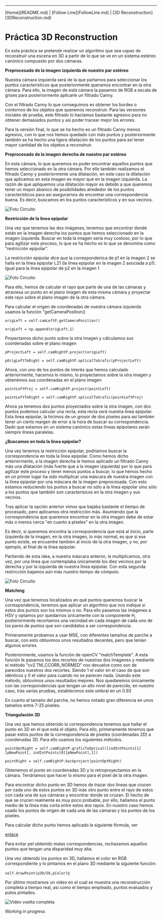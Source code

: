 <hr />
[Home](README.md) | [Follow Line](FollowLine.md) | [3D Reconstruction](3DReconstruction.md)

<h1>Práctica 3D Reconstruction</h1>
<p>En esta práctica se pretende realizar un algoritmo que sea capaz de reconstruir una escena en 3D a partir de lo que se ve en un sistema estéreo canónico compuesto por dos cámaras.</p>

<p><strong>Preprocesado de la imagen izquierda de nuestro par estéreo</strong></p>
<p>Nuestra cámara izquierda será de la que partamos para seleccionar los puntos característicos que posteriormente queramos encontrar en la otra cámara. Para ello, la imagen de está cámara la pasamos de RGB a escala de grises para posteriormente aplicarle un filtrado Canny.</p>
<p>Con el filtrado Canny lo que conseguimos es obtener los bordes o contornos de los objetos que queremos reconstruir. Para las versiones iniciales de prueba, este filtrado lo hacíamos bastante agresivo para no obtener demasiados puntos y así poder tracear mejor los errores.</p>
<p>Para la versión final, lo que se ha hecho es un filtrado Canny menos agresivo, con lo que nos hemos quedado con más puntos y posteriormente también se ha hecho una ligera dilatación de los puntos para así tener mayor cantidad de los objetos a reconstruir.</p>

<p><strong>Preprocesado de la imagen derecha de nuestro par estéreo</strong></p>
<p>En esta cámara, lo que queremos es poder encontrar aquellos puntos que hemos seleccionado en la otra cámara. Por ello también realizamos el filtrado Canny y posteriormente una dilatación, en este caso la dilatación que aplicamos en esta imagen es mayor que en la imagen izquierda. La razón de que apliquemos una dilatación mayor es debido a que queremos tener un mayor abanico de posibilidades alrededor de los puntos característicos para así asegurarnos de encontrar una correspondencia buena. Es decir, buscamos en los puntos característicos y en sus vecinos.</p>

<p><img src="https://raw.githubusercontent.com/sergiodomin/MOVA-Vision-Robotica-FollowLine/master/docs/src/Follow_line/circuito.png" alt="Foto Circuito" /></p>

<p><strong>Restricción de la línea epipolar</strong></p>
<p>Una vez que tenemos las dos imágenes, tenemos que encontrar donde están en la imagen derecha los puntos que hemos seleccionado en la imagen izquierda. Buscar en toda la imagen sería muy costoso, por lo que para agilizar este proceso, lo que se ha hecho es lo que se denomina como "restricción epipolar".</p>
<p>La restricción epipolar dice que la correspondenica de p1 en la imagen 2 se halla en la línea epipolar L21 (la línea epipolar en la imagen 2 asociada a p1). Igual para la línea epipolar de p2 en la imagen 1</p>

<p><img src="https://raw.githubusercontent.com/sergiodomin/MOVA-Vision-Robotica-FollowLine/master/docs/src/Follow_line/circuito.png" alt="Foto Circuito" /></p>

<p>Para ello, hemos de calcular el rayo que parte de una de las cámaras y atraviesa un punto en el plano imagen de esta misma cámara y proyectar este rayo sobre el plano imagen de la otra cámara.</p>
<p>Para calcular el origen de coordenadas de nuestra cámara izquierda usamos la función "getCameraPosition()</p>
<p><code>origLeft = self.camLeftP.getCameraPosition()</code></p>
<p><code>origLeft = np.append(origLeft,1)</code>
<p>Proyectamos dicho punto sobre la otra imagen y cálculamos sus coordenadas sobre el plano imagen</p>    
<p><code>pProjectLeft = self.camRightP.project(origLeft)</code></p>
<p><code>pOrigLeftToRight = self.camRightP.opticalToGrafic(pProjectLeft)</code></p>
<p>Ahora, con uno de los puntos de interés que hemos calculado anteriormente, hacemos lo mismo, lo proyectamos sobre la otra imagen y obtenémos sus coordenadas en el plano imagen</p>
<p><code>pointLeftProj = self.camRightP.project(pointLeft)</code></p>
<p><code>pointLeftToRight = self.camRightP.opticalToGrafic(pointLeftProj)</code></p>
<p>Ahora ya tenemos dos puntos proyectados sobre la otra imagen, con dos puntos podemos calcular una recta, esta recta será nuestra línea epipolar. Esta línea epipolar, la hicimos de un grosor de dos píxeles para así también tener un cierto margen de error a la hora de buscar su correspondencia. Dado que estamos en un sistema canónico estas líneas epipolares serán siempre líneas paralelas.</p>

<p><strong>¿Buscamos en toda la línea epipolar?</strong></p>
<p>Una vez tenemos la restricción epipolar, podríamos buscar la correspondencia en toda la línea epipolar. Como hemos dicho anteriormente, a la imagen derecha le hemos aplicado un filtrado Canny más una dilatación (más fuerte que a la imagen izquierda) por lo que para agilizar este proceso y tener menos puntos a buscar, lo que hemos hecho en un primer lugar ha sido multiplicar una máscara de nuestra imagen con la línea epipolar por una máscara de la imagen preprocesada. Con esto estamos reduciendo los puntos a buscar no sólo a la línea epipolar sino sólo a los puntos que también son caracterísicos en la otra imagen y sus vecinos.</p>
<p>Tras aplicar la opción anterior vimos que bajaba bastante el tiempo de procesado, pero aplicamos otra restricción más. Asumiendo que la correspondencia que queremos encontrar en la otra imagen debe de estar más o menos cerca "en cuanto a píxeles" en la otra imagen.</p>
<p>Es decir, si queremos encontra la correspondencia que está al inicio, parte izquierda de la imagen, en la otra imagen, lo más normal, es que si ese punto existe, se encuentre tambien al inicio de la otra imagen, y no, por ejemplo, al final de la línea epipolar.</p>
<p>Partiendo de esta idea, a nuestra máscara anterior, la multiplicamos, otra vez, por una línea que contemplaba únicamente los diez vecinos por la derecha y por la izquierda de nuestra línea epipolar. Con esta segunda restricción bajamos aún más nuestro tiempo de cómputo.</p>

<p><img src="https://raw.githubusercontent.com/sergiodomin/MOVA-Vision-Robotica-FollowLine/master/docs/src/Follow_line/circuito.png" alt="Foto Circuito" /></p>

<p><strong>Matching</strong></p>
<p>Una vez que tenemos localizados en qué puntos queremos buscar la correspondencia, tenemos que aplicar un algorítmo que nos indique si estos dos puntos son los mismos o no. Para ello pasamos las imágenes a HSV y optamos por quedarnos únicamente con la componente H, posteriormente recortamos una vecindad en cada imagen de cada uno de los pares de puntos que son candidatos a ser correspondencia.</p>
<p>Primeramente probamos a usar MSE, con diferentes tamaños de parche a buscar, con esto obtuvimos unos resultados decentes, pero que tenían algunos errores.</p>
<p>Posteriormente, usamos la función de openCV "matchTemplate". A esta función le pasamos los dos recortes de nuestras dos imágenes y mediante el método "cv2.TM_CCORR_NORMED" nos devuelve como son de parecidos nuestros dos recortes. Siendo 1 el valor en el caso de que son idénticos y 0 el valor para cuando no se parecen nada. Usando este método, obtuvimos unos resultados mejores. Nos quedaremos únicamente con las correspondencias que tengan un alto nivel de parecido, en nuestro caso, tras varias pruebas, establecimos este umbral en un 0.93</p>
<p>En cuanto al tamaño del parche, no hemos notado gran diferencia en unos tamaños entre 7-25 píxeles.</p>

 <p><strong>Triangulación 3D</strong></p>
 <p>Una vez que hemos obtenido la correspondencia tenemos que hallar el punto en 3D en el que está el objeto. Para ello, primeramente tenemos que pasar estos puntos de la correspondencia de píxeles (coordenadas 2D) a coordenadas 3D. Para ello usamos los siguientes métodos.</p>
<p><code>pointOptRight = self.camRightP.graficToOptical([indIntPoints[1][pNewPoint], indIntPoints[0][pNewPoint],1])</code></p>
<p><code>pointRight = self.camRightP.backproject(pointOptRight)</code></p>
<p>Obtenemos el punto en coordenadas 3D y lo retroproyectamos en la cámara. Tendríamos que hacer lo mismo para el píxel de la otra imagen.</p>
<p>Para encontrar dicho punto en 3D hemos de trazar dos líneas que crucen por cada uno de estos puntos en 3D más otro punto entre el rayo de estos con cada una de sus cámaras y encontrar donde se cruzan. El hecho de que se crucen realmente es muy poco probable, por ello, hallamos el punto medio de la línea más corta entre estos dos rayos. En nuestro caso hemos usado los puntos de origen de cada una de las cámaras y los puntos de los píxeles.</p>
<p>Para calcular dicho punto hemos aplicado la siguiente fórmula, ver </p> <a href="http://www.homer.com.au/webdoc/geometry/lineline3d.htm">enlace</a>

<p>Para evitar pel obtenido malas correspondencias, rechazamos aquellos puntos que tengan una disparidad muy alta.</p>

<p>Una vez obtenido los puntos en 3D, hallamos el color en RGB correspondiente y lo pintamos en el plano 3D mediante la siguiente función:</p>
<p><code>self.drawPoint(p3D/50,pColor)</code>ç</p>

<p>Por último mostramos un vídeo en el cual se muestra una reconstrucción completa a tiempo real, así como el tiempo empleado, puntos evaluados y putos pintados.</p>

<p><img src="https://github.com/sergiodomin/MOVA-Vision-Robotica-FollowLine/blob/master/docs/src/Follow_line/F1_v7.gif?raw=true" alt="Vídeo vuelta completa" /></p>
<p>Working in progress</p>